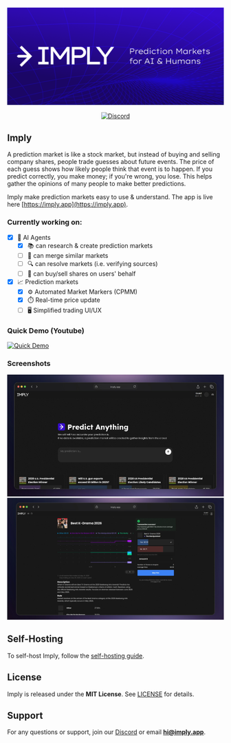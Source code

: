 <p align="center">
<img src="/public/banner.png">
</p>

<div align="center">
  <a href="https://discord.gg/XakeDSQSxc">
    <img src="https://dcbadge.limes.pink/api/server/XakeDSQSxc" alt="Discord">
  </a>
</div>

## Imply

A prediction market is like a stock market, but instead of buying and selling company shares, people trade guesses about future events. The price of each guess shows how likely people think that event is to happen. If you predict correctly, you make money; if you're wrong, you lose. This helps gather the opinions of many people to make better predictions.

Imply make prediction markets easy to use & understand. The app is live here [https://imply.app](https://imply.app).

### Currently working on:
- [x] 🤖 AI Agents
  - [x] 📚 can research & create prediction markets
  - [ ] 🔀 can merge similar markets
  - [ ] 🔍 can resolve markets (i.e. verifying sources)
  - [ ] 💼 can buy/sell shares on users' behalf
- [x] 📈 Prediction markets
  - [x] ⚙️ Automated Market Markers (CPMM)
  - [x] ⏱️ Real-time price update
  - [ ] 🖥️ Simplified trading UI/UX

### Quick Demo (Youtube)

[![Quick Demo](https://img.youtube.com/vi/x3VCd4FStJU/0.jpg)](https://www.youtube.com/watch?v=x3VCd4FStJU)

### Screenshots

<p align="center">
  <img src="/public/screenshot.jpg" />
  <img src="/public/screenshot2.jpg" />
</p>

## Self-Hosting

To self-host Imply, follow the [self-hosting guide](/docs/SELFHOST.md).

## License

Imply is released under the **MIT License**. See [LICENSE](LICENSE) for details.

## Support

For any questions or support, join our [Discord](https://discord.gg/XakeDSQSxc) or email **hi@imply.app**.
